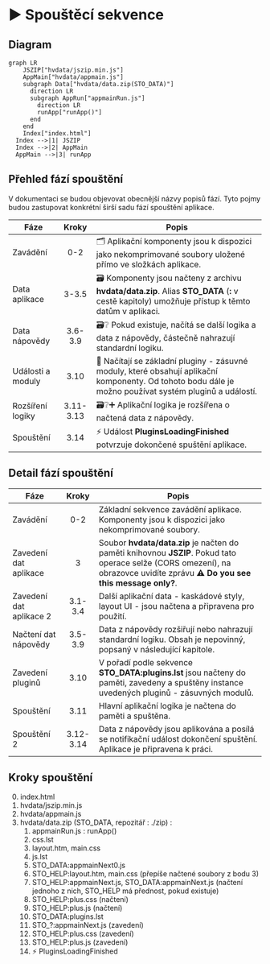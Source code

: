 # ▶️ Spouštěcí sekvence

## Diagram

```mermaid
graph LR
    JSZIP["hvdata/jszip.min.js"]
    AppMain["hvdata/appmain.js"]
    subgraph Data["hvdata/data.zip(STO_DATA)"]
      direction LR
      subgraph AppRun["appmainRun.js"]
        direction LR
        runApp["runApp()"]
      end
    end
    Index["index.html"]
  Index -->|1| JSZIP
  Index -->|2| AppMain
  AppMain -->|3| runApp
```

## Přehled fází spouštění

V dokumentaci se budou objevovat obecnější názvy popisů fází. Tyto pojmy budou zastupovat konkrétní širší sadu fází spouštění aplikace.

| Fáze | Kroky | Popis |
|---|:---:|---|
| Zavádění | 0-2 | 🗂️ Aplikační komponenty jsou k dispozici jako nekomprimované soubory uložené přímo ve složkách aplikace. |
| Data aplikace | 3-3.5 | 🗃️ Komponenty jsou načteny z archivu **hvdata/data.zip**. Alias **STO_DATA** (**:** v cestě kapitoly) umožňuje přístup k těmto datům v aplikaci. |
| Data nápovědy | 3.6-3.9 | 🗃️❔ Pokud existuje, načítá se další logika a data z nápovědy, částečně nahrazují standardní logiku. |
| Události a moduly | 3.10 | 🧩 Načítají se základní pluginy - zásuvné moduly, které obsahují aplikační komponenty. Od tohoto bodu dále je možno používat systém pluginů a událostí. |
| Rozšíření logiky | 3.11-3.13 | 🗃️❔➕ Aplikační logika je rozšířena o načtená data z nápovědy. |
| Spouštění | 3.14 | ⚡ Událost **PluginsLoadingFinished** potvrzuje dokončené spuštění aplikace. |

## Detail fází spouštění

| Fáze | Kroky | Popis |
|---|:---:|---|
| Zavádění | 0-2 | Základní sekvence zavádění aplikace. Komponenty jsou k dispozici jako nekomprimované soubory. |
| Zavedení dat aplikace | 3 | Soubor **hvdata/data.zip** je načten do paměti knihovnou **JSZIP**. Pokud tato operace selže (CORS omezení), na obrazovce uvidíte zprávu **⚠ Do you see this message only?**. |
| Zavedení dat aplikace 2 | 3.1-3.4 | Další aplikační data - kaskádové styly, layout UI - jsou načtena a připravena pro použití. |
| Načtení dat nápovědy | 3.5-3.9 | Data z nápovědy rozšiřují nebo nahrazují standardní logiku. Obsah je nepovinný, popsaný v následující kapitole. |
| Zavedení pluginů | 3.10 | V pořadí podle sekvence **STO_DATA:plugins.lst** jsou načteny do paměti, zavedeny a spuštěny instance uvedených pluginů - zásuvných modulů. |
| Spouštění | 3.11 | Hlavní aplikační logika je načtena do paměti a spuštěna. |
| Spouštění 2 | 3.12-3.14 | Data z nápovědy jsou aplikována a posílá se notifikační událost dokončení spuštění. Aplikace je připravena k práci. |

## Kroky spouštění

0. index.html
1. hvdata/jszip.min.js
2. hvdata/appmain.js
3. hvdata/data.zip (STO_DATA, repozitář : ./zip) : 
   1. appmainRun.js : runApp()
   2. css.lst
   3. layout.htm, main.css
   4. js.lst
   5. STO_DATA:appmainNext0.js
   6. STO_HELP:layout.htm, main.css (přepíše načtené soubory z bodu 3)
   7. STO_HELP:appmainNext.js, STO_DATA:appmainNext.js (načtení jednoho z nich, STO_HELP má přednost, pokud existuje)
   8. STO_HELP:plus.css (načtení)
   9. STO_HELP:plus.js (načtení)
   10. STO_DATA:plugins.lst
   11. STO_?:appmainNext.js (zavedení)
   12. STO_HELP:plus.css (zavedení)
   13. STO_HELP:plus.js (zavedení)
   14. ⚡ PluginsLoadingFinished
